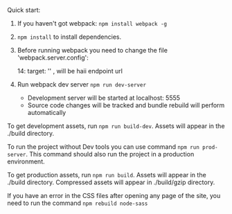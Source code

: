 Quick start:

1. If you haven't got webpack: `npm install webpack -g`

2. `npm install` to install dependencies.

3. Before running webpack  you need to change the file 'webpack.server.config': 
    
    14: target: ''  , will be haii endpoint url
    
4. Run webpack dev server `npm run dev-server`
    - Development server will be started at localhost: 5555
    - Source code changes will be tracked and bundle rebuild will perform automatically

To get development assets, run `npm run build-dev`. Assets will appear in the ./build directory.

To run the project without Dev tools you can use command `npm run prod-server`. This command should also run the project in a production environment.

To get production assets, run `npm run build`. Assets will appear in the ./build directory. Compressed assets will appear in ./build/gzip directory.

If you have an error in the CSS files after opening any page of the site, you need to run the command `npm rebuild node-sass`